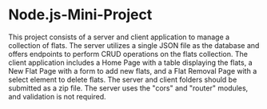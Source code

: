 # Node.js-Mini-Project
This project consists of a server and client application to manage a collection of flats. The server utilizes a single JSON file as the database and offers endpoints to perform CRUD operations on the flats collection. The client application includes a Home Page with a table displaying the flats, a New Flat Page with a form to add new flats, and a Flat Removal Page with a select element to delete flats. The server and client folders should be submitted as a zip file. The server uses the "cors" and "router" modules, and validation is not required.
